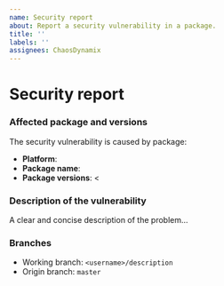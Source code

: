 ```yaml
---
name: Security report
about: Report a security vulnerability in a package.
title: ''
labels: ''
assignees: ChaosDynamix
---
```


# Security report

### Affected package and versions
The security vulnerability is caused by package:
- **Platform**:
- **Package name**:
- **Package versions**: <

### Description of the vulnerability 
A clear and concise description of the problem...

### Branches
- Working branch: `<username>/description`
- Origin branch: `master`
